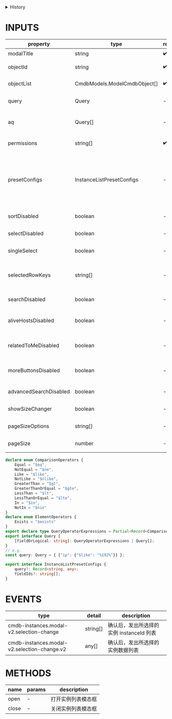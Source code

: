 [//]: # "business-bricks/cmdb-instances/instance-list-modal-v2.ts"

<details>
<summary>History</summary>

| Version | Change                                                 |
| ------- | ------------------------------------------------------ |
| 1.41.1  | 新增事件 `cmdb-instances.modal-v2.selection-change.v2` |
| 1.32.0  | 新增构件 `cmdb-instances.instance-list-modal-v2`       |

</details>

# INPUTS

| property               | type                         | required | default                      | description                                                        |
| ---------------------- | ---------------------------- | -------- | ---------------------------- | ------------------------------------------------------------------ |
| modalTitle             | string                       | ✔️       | -                            | 模态框标题                                                         |
| objectId               | string                       | ✔️       | -                            | CMDB 模型 ID                                                       |
| objectList             | CmdbModels.ModelCmdbObject[] | ✔️       | -                            | CMDB 模型列表                                                      |
| query                  | Query                        | -        | -                            | 实例搜索条件                                                       |
| aq                     | Query[]                      | -        | -                            | 实例搜索条件列表，对应高级搜索                                     |
| permissions            | string[]                     | ✔️       | -                            | 权限过滤参数                                                       |
| presetConfigs          | InstanceListPresetConfigs    | -        | -                            | 预设配置项，query 为默认的搜索参数，fieldIds 为默认展示列的属性 Id |
| sortDisabled           | boolean                      | -        | false                        | 是否禁用排序                                                       |
| selectDisabled         | boolean                      | -        | false                        | 是否禁用勾选实例                                                   |
| singleSelect           | boolean                      | -        | false                        | 是否只能选择一行                                                   |
| selectedRowKeys        | string[]                     | -        | -                            | instanceId 列表，提前勾选多个实例                                  |
| searchDisabled         | boolean                      | -        | false                        | 是否禁用搜索                                                       |
| aliveHostsDisabled     | boolean                      | -        | false                        | 是否禁止展示"正常主机"的勾选框                                     |
| relatedToMeDisabled    | boolean                      | -        | false                        | 是否禁止展示"与我相关"的勾选框                                     |
| moreButtonsDisabled    | boolean                      | -        | false                        | 是否禁止展示"更多"的按钮                                           |
| advancedSearchDisabled | boolean                      | -        | false                        | 是否禁止展示高级搜索                                               |
| showSizeChanger        | boolean                      | -        | true                         | 是否显示分页下拉框                                                 |
| pageSizeOptions        | string[]                     | -        | ["10","20","50","100","300"] | 添加分页下拉框选项                                                 |
| pageSize               | number                       | -        | true                         | 显示列表数据数目                                                   |

```typescript
declare enum ComparisonOperators {
    Equal = "$eq",
    NotEqual = "$ne",
    Like = "$like",
    NotLike = "$nlike",
    GreaterThan = "$gt",
    GreaterThanOrEqual = "$gte",
    LessThan = "$lt",
    LessThanOrEqual = "$lte",
    In = "$in",
    NotIn = "$nin"
}
declare enum ElementOperators {
    Exists = "$exists"
}
export declare type QueryOperatorExpressions = Partial<Record<ComparisonOperators | ElementOperators, any>>;
export interface Query {
    [fieldOrLogical: string]: QueryOperatorExpressions | Query[];
}
// e.g.
const query: Query = { {"ip": {"$like": "%192%"}} };

export interface InstanceListPresetConfigs {
    query?: Record<string, any>;
    fieldIds?: string[];
}
```

# EVENTS

| type                                        | detail   | description                              |
| ------------------------------------------- | -------- | ---------------------------------------- |
| cmdb-instances.modal-v2.selection-change    | string[] | 确认后，发出所选择的实例 instanceId 列表 |
| cmdb-instances.modal-v2.selection-change.v2 | any[]    | 确认后，发出所选择的实例数据列表         |

# METHODS

| name  | params | description        |
| ----- | ------ | ------------------ |
| open  | -      | 打开实例列表模态框 |
| close | -      | 关闭实例列表模态框 |

